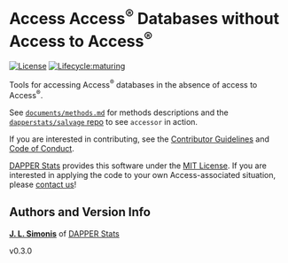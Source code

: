 # Access Access<sup>&reg;</sup> Databases without Access to Access<sup>&reg;</sup>

[![License](https://img.shields.io/badge/license-MIT-blue.svg)](https://opensource.org/licenses/MIT)
[![Lifecycle:maturing](https://img.shields.io/badge/lifecycle-maturing-blue.svg)](https://www.tidyverse.org/lifecycle/#maturing)

Tools for accessing Access<sup>&reg;</sup> databases in the absence of access to Access<sup>&reg;</sup>.

See [`documents/methods.md`](https://github.com/dapperstats/salvage/blob/master/documents/methods.md) for methods descriptions and the [`dapperstats/salvage` repo](https://github.com/dapperstats/salvage/) to see `accessor` in action.

If you are interested in contributing, see the [Contributor Guidelines](https://github.com/dapperstats/salvage/blob/master/CONTRIBUTING.md) and [Code of Conduct](https://github.com/dapperstats/salvage/blob/master/CODE_OF_CONDUCT.md).

[DAPPER Stats](https://www.dapperstats.com) provides this software under the [MIT License](https://opensource.org/licenses/MIT). If you are interested in applying the code to your own Access-associated situation, please [contact us](https://www.dapperstats.com/contact/)!

## Authors and Version Info

[**J. L. Simonis**](https://orcid.org/0000-0001-9798-0460) of [DAPPER Stats](https://www.dapperstats.com)

v0.3.0